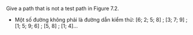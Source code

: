 Give a path that is not a test path in Figure 7.2.

* Một số đường không phải là đường dẫn kiểm thử:
[6; 2; 5; 8] ; [3; 7; 9] ;  [1; 5; 9; 6] ; [5, 8] ;  [1; 4]...